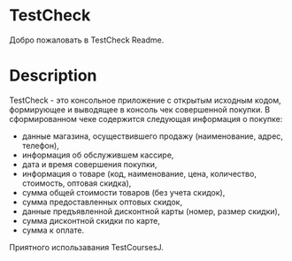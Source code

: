 # TestCheck
Добро пожаловать в TestCheck Readme.


# Description
TestCheck - это консольное приложение с открытым исходным кодом, формирующее и выводящее в консоль чек совершенной покупки.
В сформированном чеке содержится следующая информация о покупке:
  - данные магазина, осуществившего продажу (наименование, адрес, телефон),
  - информация об обслужившем кассире,
  - дата и время совершения покупки,
  - информация о товаре (код, наименование, цена, количество, стоимость, оптовая скидка),
  - сумма общей стоимости товаров (без учета скидок),
  - сумма предоставленных оптовых скидок,
  - данные предъявленной дисконтной карты (номер, размер скидки),
  - сумма дисконтной скидки по карте,
  - сумма к оплате.

Приятного использавания TestCoursesJ.
